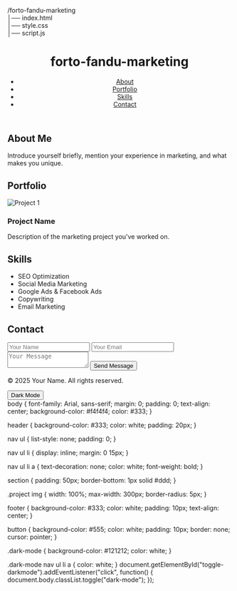 /forto-fandu-marketing  
│── index.html  
│── style.css  
│── script.js  
<!DOCTYPE html>
<html lang="en">
<head>
    <meta charset="UTF-8">
    <meta name="viewport" content="width=device-width, initial-scale=1.0">
    <title>Portfolio - fandu</title>
    <link rel="stylesheet" type="text/css" href="style.css">
</head>
<body>
    <header>
        <h1>forto-fandu-marketing</h1>
        <nav>
            <ul>
                <li><a href="#about">About</a></li>
                <li><a href="#portfolio">Portfolio</a></li>
                <li><a href="#skills">Skills</a></li>
                <li><a href="#contact">Contact</a></li>
            </ul>
        </nav>
    </header>
    <section id="about">
        <h2>About Me</h2>
        <p>Introduce yourself briefly, mention your experience in marketing, and what makes you unique.</p>
    </section>
    <section id="portfolio">
        <h2>Portfolio</h2>
        <div class="project">
            <img src="img/project1.jpg" alt="Project 1">
            <h3>Project Name</h3>
            <p>Description of the marketing project you've worked on.</p>
        </div>
    </section>

  <section id="skills">
        <h2>Skills</h2>
        <ul>
            <li>SEO Optimization</li>
            <li>Social Media Marketing</li>
            <li>Google Ads & Facebook Ads</li>
            <li>Copywriting</li>
            <li>Email Marketing</li>
        </ul>
    </section>

  <section id="contact">
        <h2>Contact</h2>
        <form>
            <input type="text" placeholder="Your Name">
            <input type="email" placeholder="Your Email">
            <textarea placeholder="Your Message"></textarea>
            <button type="submit">Send Message</button>
        </form>
    </section>

  <footer>
        <p>&copy; 2025 Your Name. All rights reserved.</p>
        <button id="toggle-darkmode">Dark Mode</button>
    </footer>

   <script src="script.js"></script>
</body>
</html>
body {
    font-family: Arial, sans-serif;
    margin: 0;
    padding: 0;
    text-align: center;
    background-color: #f4f4f4;
    color: #333;
}

header {
    background-color: #333;
    color: white;
    padding: 20px;
}

nav ul {
    list-style: none;
    padding: 0;
}

nav ul li {
    display: inline;
    margin: 0 15px;
}

nav ul li a {
    text-decoration: none;
    color: white;
    font-weight: bold;
}

section {
    padding: 50px;
    border-bottom: 1px solid #ddd;
}

.project img {
    width: 100%;
    max-width: 300px;
    border-radius: 5px;
}

footer {
    background-color: #333;
    color: white;
    padding: 10px;
    text-align: center;
}

button {
    background-color: #555;
    color: white;
    padding: 10px;
    border: none;
    cursor: pointer;
}

.dark-mode {
    background-color: #121212;
    color: white;
}

.dark-mode nav ul li a {
    color: white;
}
document.getElementById("toggle-darkmode").addEventListener("click", function() {
    document.body.classList.toggle("dark-mode");
});

